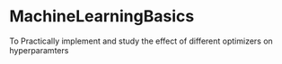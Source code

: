 # MachineLearningBasics
To Practically implement and study the effect of different optimizers on hyperparamters
